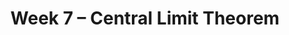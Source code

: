 ---
    title: Week 7 – Central Limit Theorem
    weekNumber: 7
    
    days:
      - date: 2023-11-13
        events: 
          "**LEC 18**{: .label .label-lecture } Central Limit Theorem":
            "[CIT 14.4-14.5](https://inferentialthinking.com/chapters/14/4/Central_Limit_Theorem.html)"

      - date: 2023-11-15
        events:
          "**LEC 19**{: .label .label-lecture } Central Limit Theorem, Sample Size":
            "[CIT 14.6](https://inferentialthinking.com/chapters/14/6/Choosing_a_Sample_Size.html)"

          "**DIS 7**{: .label .label-disc } Sampling and Bootstrapping":   
          
          "**QUIZ 3**{: .label .label-quiz } In Discussion, Covers Lectures 14-17":   

      - date: 2023-11-17
        events:
          "**LEC 20**{: .label .label-lecture } Models":
            "[CIT 11.1](https://inferentialthinking.com/chapters/11/1/Assessing_a_Model.html)"

      - date: 2023-11-18
        events:
          "**Lab 5**{: .label .label-lab } **[Variability and the Normal Distribution**](http://datahub.ucsd.edu/user-redirect/git-sync?repo=https://github.com/dsc-courses/dsc10-2023-fa&subPath=labs/lab05/lab05.ipynb)":

---